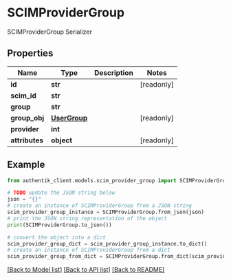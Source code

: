 # SCIMProviderGroup

SCIMProviderGroup Serializer

## Properties

Name | Type | Description | Notes
------------ | ------------- | ------------- | -------------
**id** | **str** |  | [readonly] 
**scim_id** | **str** |  | 
**group** | **str** |  | 
**group_obj** | [**UserGroup**](UserGroup.md) |  | [readonly] 
**provider** | **int** |  | 
**attributes** | **object** |  | [readonly] 

## Example

```python
from authentik_client.models.scim_provider_group import SCIMProviderGroup

# TODO update the JSON string below
json = "{}"
# create an instance of SCIMProviderGroup from a JSON string
scim_provider_group_instance = SCIMProviderGroup.from_json(json)
# print the JSON string representation of the object
print(SCIMProviderGroup.to_json())

# convert the object into a dict
scim_provider_group_dict = scim_provider_group_instance.to_dict()
# create an instance of SCIMProviderGroup from a dict
scim_provider_group_from_dict = SCIMProviderGroup.from_dict(scim_provider_group_dict)
```
[[Back to Model list]](../README.md#documentation-for-models) [[Back to API list]](../README.md#documentation-for-api-endpoints) [[Back to README]](../README.md)


